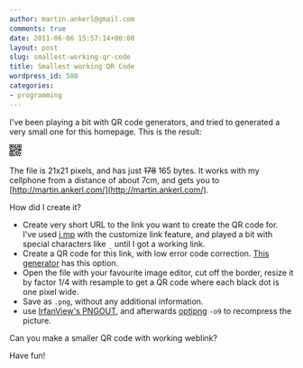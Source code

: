 ```yaml
---
author: martin.ankerl@gmail.com
comments: true
date: 2011-06-06 15:57:14+00:00
layout: post
slug: smallest-working-qr-code
title: Smallest working QR Code
wordpress_id: 580
categories:
- programming
---
```


I've been playing a bit with QR code generators, and tried to generated a very small one for this homepage. This is the result:

![small qr code](/img/2011/06/martinankerl-small.png)

The file is 21x21 pixels, and has just ~~178~~ 165 bytes. It works with my cellphone from a distance of about 7cm, and gets you to [http://martin.ankerl.com/](http://martin.ankerl.com/).

How did I create it?

* Create very short URL to the link you want to create the QR code for. I've used [j.mp](http://j.mp/) with the customize link feature, and played a bit with special characters like `_` until I got a working link.
* Create a QR code for this link, with low error code correction. [This generator](http://www.racoindustries.com/barcodegenerator/2d/qr-code.aspx) has this option.
* Open the file with your favourite image editor, cut off the border, resize it by factor 1/4 with resample to get a QR code where each black dot is one pixel wide.
* Save as `.png`, without any additional information.
* use [IrfanView's PNGOUT](http://www.irfanview.com/plugins.htm), and afterwards [optipng](http://optipng.sourceforge.net/) `-o9` to recompress the picture.

Can you make a smaller QR code with working weblink?

Have fun!
